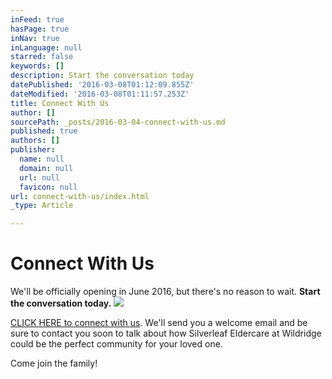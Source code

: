 ```yaml
---
inFeed: true
hasPage: true
inNav: true
inLanguage: null
starred: false
keywords: []
description: Start the conversation today
datePublished: '2016-03-08T01:12:09.855Z'
dateModified: '2016-03-08T01:11:57.253Z'
title: Connect With Us
author: []
sourcePath: _posts/2016-03-04-connect-with-us.md
published: true
authors: []
publisher:
  name: null
  domain: null
  url: null
  favicon: null
url: connect-with-us/index.html
_type: Article

---
```

# Connect With Us

We'll be officially opening in June 2016, but there's no reason to wait. **Start the conversation today.**
![](https://s3-us-west-2.amazonaws.com/the-grid-img/p/81ef3b7001a2522454b11f2ef3c8db163a58df09.png)

[CLICK HERE to connect with us][0]. We'll send you a welcome email and be sure to contact you soon to talk about how Silverleaf Eldercare at Wildridge could be the perfect community for your loved one. 

Come join the family!

[0]: https://digital-tales.leadpages.co/silverleaf-eldercare-topsigns-oi/